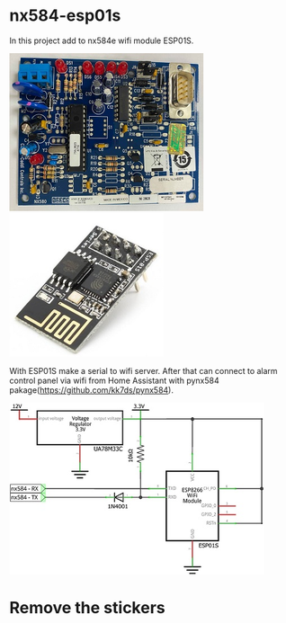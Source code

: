 # nx584-esp01s
In this project add to nx584e wifi module ESP01S.

![](nx584e.jpg)
![](esp01s.jpg)

With ESP01S make a serial to wifi server. 
After that can connect to alarm control panel via wifi from Home Assistant with pynx584 pakage(https://github.com/kk7ds/pynx584).

![](Schematic_.jpg)

# Remove the stickers
